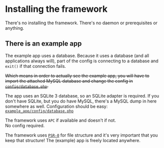 
Installing the framework
==

There's no installing the framework. There's no daemon or
prerequisites or anything.

There is an example app
--

The example app uses a database. Because it uses a database (and
all applications always will), part of the config is connecting
to a database and `exit()` if that connection fails.

<strike>Which means in order to actually see the example app, you will
have to import the attached MySQL database and change the
config in <u>`config/database.php`</u>.</strike>

The app uses an SQLite 3 database, so an SQLite adapter is required. If
you don't have SQLite, but you do have MySQL, there's a MySQL dump in
here somewhere as well. Configuration should be easy:
<u>`example_app/config/database.php`</u>

The framework uses `APC` if available and doesn't if not.  
No config required.

The framework uses [`PSR-0`](<http://groups.google.com/group/php-standards/web/psr-0-final-proposal>)
for file structure and it's very important that you keep that
structure! The (example) app is freely located anywhere.
